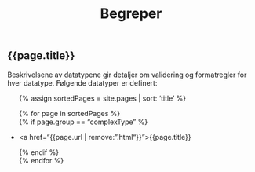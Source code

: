 ﻿---
title: Begreper  
permalink: begrep_index.html
sidebar:
---

## {{page.title}}

Beskrivelsene av datatypene gir detaljer om validering og formatregler
for hver datatype. Følgende datatyper er definert:
<ul>

{% assign sortedPages = site.pages | sort: ‘title’ %}

{% for page in sortedPages %}  
{% if page.group == “complexType” %}

<li>

\<a href=“{{page.url | remove:”.html“}}”\>{{page.title}}</a>

</li>

{% endif %}  
{% endfor %}

</ul>
